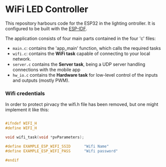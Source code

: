 # WiFi LED Controller

This repository harbours code for the ESP32 in the lighting ontroller. It is configured to be built with the [ESP-IDF](https://docs.espressif.com/projects/esp-idf/en/latest/esp32/).

The application consists of four main parts contained in the four 'c' files:
* `main.c`: contains the 'app_main' function, which calls the required tasks
* `wifi.c`: contains the **WiFi task** capable of connecting to your local network.
* `server.c` contains the **Server task**, being a UDP server handling connections with the mobile app
* `hw_io.c` contains the **Hardware task** for low-level control of the inputs and outputs (mostly PWM).

### Wifi credentials
In order to protect pirvacy the wifi.h file has been removed, but one might implement it like this:

```C

#ifndef WIFI_H
#define WIFI_H

void wifi_task(void *pvParameters);

#define EXAMPLE_ESP_WIFI_SSID      "Wifi Name"
#define EXAMPLE_ESP_WIFI_PASS      "Wifi password"

#endif
```


